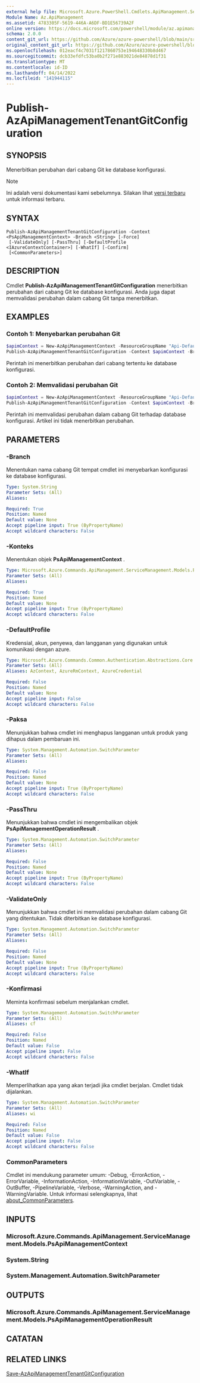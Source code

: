 ```yaml
---
external help file: Microsoft.Azure.PowerShell.Cmdlets.ApiManagement.ServiceManagement.dll-Help.xml
Module Name: Az.ApiManagement
ms.assetid: 4783305F-5619-446A-A6DF-BD1E56739A2F
online version: https://docs.microsoft.com/powershell/module/az.apimanagement/publish-azapimanagementtenantgitconfiguration
schema: 2.0.0
content_git_url: https://github.com/Azure/azure-powershell/blob/main/src/ApiManagement/ApiManagement/help/Publish-AzApiManagementTenantGitConfiguration.md
original_content_git_url: https://github.com/Azure/azure-powershell/blob/main/src/ApiManagement/ApiManagement/help/Publish-AzApiManagementTenantGitConfiguration.md
ms.openlocfilehash: 012eacf4c7031f1217860753e194648330b8d467
ms.sourcegitcommit: dcb33efdfc53ba0b2f271e883021de84878d1f31
ms.translationtype: MT
ms.contentlocale: id-ID
ms.lasthandoff: 04/14/2022
ms.locfileid: "141944115"
---
```

# Publish-AzApiManagementTenantGitConfiguration

## SYNOPSIS
Menerbitkan perubahan dari cabang Git ke database konfigurasi.

> [!NOTE]
>Ini adalah versi dokumentasi kami sebelumnya. Silakan lihat [versi terbaru](/powershell/module/az.apimanagement/publish-azapimanagementtenantgitconfiguration) untuk informasi terbaru.

## SYNTAX

```
Publish-AzApiManagementTenantGitConfiguration -Context <PsApiManagementContext> -Branch <String> [-Force]
 [-ValidateOnly] [-PassThru] [-DefaultProfile <IAzureContextContainer>] [-WhatIf] [-Confirm]
 [<CommonParameters>]
```

## DESCRIPTION
Cmdlet **Publish-AzApiManagementTenantGitConfiguration** menerbitkan perubahan dari cabang Git ke database konfigurasi.
Anda juga dapat memvalidasi perubahan dalam cabang Git tanpa menerbitkan.

## EXAMPLES

### Contoh 1: Menyebarkan perubahan Git
```powershell
$apimContext = New-AzApiManagementContext -ResourceGroupName "Api-Default-WestUS" -ServiceName "contoso"
Publish-AzApiManagementTenantGitConfiguration -Context $apimContext -Branch 'master' -PassThru
```

Perintah ini menerbitkan perubahan dari cabang tertentu ke database konfigurasi.

### Contoh 2: Memvalidasi perubahan Git
```powershell
$apimContext = New-AzApiManagementContext -ResourceGroupName "Api-Default-WestUS" -ServiceName "contoso"
Publish-AzApiManagementTenantGitConfiguration -Context $apimContext -Branch 'master' -ValidateOnly -PassThru
```

Perintah ini memvalidasi perubahan dalam cabang Git terhadap database konfigurasi.
Artikel ini tidak menerbitkan perubahan.

## PARAMETERS

### -Branch
Menentukan nama cabang Git tempat cmdlet ini menyebarkan konfigurasi ke database konfigurasi.

```yaml
Type: System.String
Parameter Sets: (All)
Aliases:

Required: True
Position: Named
Default value: None
Accept pipeline input: True (ByPropertyName)
Accept wildcard characters: False
```

### -Konteks
Menentukan objek **PsApiManagementContext** .

```yaml
Type: Microsoft.Azure.Commands.ApiManagement.ServiceManagement.Models.PsApiManagementContext
Parameter Sets: (All)
Aliases:

Required: True
Position: Named
Default value: None
Accept pipeline input: True (ByPropertyName)
Accept wildcard characters: False
```

### -DefaultProfile
Kredensial, akun, penyewa, dan langganan yang digunakan untuk komunikasi dengan azure.

```yaml
Type: Microsoft.Azure.Commands.Common.Authentication.Abstractions.Core.IAzureContextContainer
Parameter Sets: (All)
Aliases: AzContext, AzureRmContext, AzureCredential

Required: False
Position: Named
Default value: None
Accept pipeline input: False
Accept wildcard characters: False
```

### -Paksa
Menunjukkan bahwa cmdlet ini menghapus langganan untuk produk yang dihapus dalam pembaruan ini.

```yaml
Type: System.Management.Automation.SwitchParameter
Parameter Sets: (All)
Aliases:

Required: False
Position: Named
Default value: None
Accept pipeline input: True (ByPropertyName)
Accept wildcard characters: False
```

### -PassThru
Menunjukkan bahwa cmdlet ini mengembalikan objek **PsApiManagementOperationResult** .

```yaml
Type: System.Management.Automation.SwitchParameter
Parameter Sets: (All)
Aliases:

Required: False
Position: Named
Default value: None
Accept pipeline input: True (ByPropertyName)
Accept wildcard characters: False
```

### -ValidateOnly
Menunjukkan bahwa cmdlet ini memvalidasi perubahan dalam cabang Git yang ditentukan.
Tidak diterbitkan ke database konfigurasi.

```yaml
Type: System.Management.Automation.SwitchParameter
Parameter Sets: (All)
Aliases:

Required: False
Position: Named
Default value: None
Accept pipeline input: True (ByPropertyName)
Accept wildcard characters: False
```

### -Konfirmasi
Meminta konfirmasi sebelum menjalankan cmdlet.

```yaml
Type: System.Management.Automation.SwitchParameter
Parameter Sets: (All)
Aliases: cf

Required: False
Position: Named
Default value: False
Accept pipeline input: False
Accept wildcard characters: False
```

### -WhatIf
Memperlihatkan apa yang akan terjadi jika cmdlet berjalan.
Cmdlet tidak dijalankan.

```yaml
Type: System.Management.Automation.SwitchParameter
Parameter Sets: (All)
Aliases: wi

Required: False
Position: Named
Default value: False
Accept pipeline input: False
Accept wildcard characters: False
```

### CommonParameters
Cmdlet ini mendukung parameter umum: -Debug, -ErrorAction, -ErrorVariable, -InformationAction, -InformationVariable, -OutVariable, -OutBuffer, -PipelineVariable, -Verbose, -WarningAction, and -WarningVariable. Untuk informasi selengkapnya, lihat [about_CommonParameters](http://go.microsoft.com/fwlink/?LinkID=113216).

## INPUTS

### Microsoft.Azure.Commands.ApiManagement.ServiceManagement.Models.PsApiManagementContext

### System.String

### System.Management.Automation.SwitchParameter

## OUTPUTS

### Microsoft.Azure.Commands.ApiManagement.ServiceManagement.Models.PsApiManagementOperationResult

## CATATAN

## RELATED LINKS

[Save-AzApiManagementTenantGitConfiguration](./Save-AzApiManagementTenantGitConfiguration.md)


